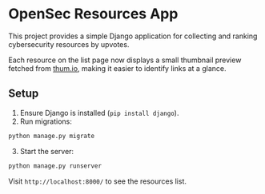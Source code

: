 # OpenSec Resources App

This project provides a simple Django application for collecting and ranking cybersecurity resources by upvotes.

Each resource on the list page now displays a small thumbnail preview fetched from [thum.io](https://thum.io/), making it easier to identify links at a glance.

## Setup

1. Ensure Django is installed (`pip install django`).
2. Run migrations:

```bash
python manage.py migrate
```

3. Start the server:

```bash
python manage.py runserver
```

Visit `http://localhost:8000/` to see the resources list.

